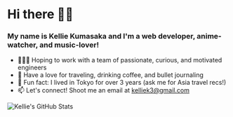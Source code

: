 # Hi there 👋🏻

### My name is Kellie Kumasaka and I'm a web developer, anime-watcher, and music-lover!

- 👩🏻‍💻 Hoping to work with a team of passionate, curious, and motivated engineers
- 💜 Have a love for traveling, drinking coffee, and bullet journaling
- 👀 Fun fact: I lived in Tokyo for over 3 years (ask me for Asia travel recs!)
- 📫 Let's connect! Shoot me an email at [kelliek3@gmail.com](mailto:kelliek3@gmail.com)

<img align="left" alt="Kellie's GitHub Stats" src="https://github-readme-stats.vercel.app/api?username=kelliekumasaka&show_icons=true&hide_border=true" />
